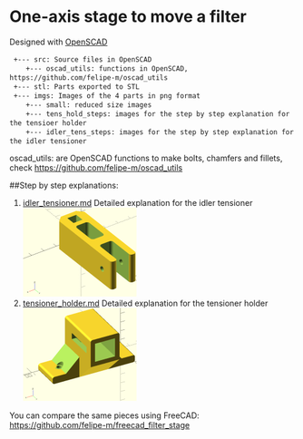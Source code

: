 # One-axis stage to move a filter

Designed with [OpenSCAD](http://www.openscad.org)


```
 +--- src: Source files in OpenSCAD
    +--- oscad_utils: functions in OpenSCAD, https://github.com/felipe-m/oscad_utils
 +--- stl: Parts exported to STL
 +--- imgs: Images of the 4 parts in png format
    +--- small: reduced size images
    +--- tens_hold_steps: images for the step by step explanation for the tensioer holder
    +--- idler_tens_steps: images for the step by step explanation for the idler tensioner
```

 oscad_utils: are OpenSCAD functions to make bolts, chamfers and fillets, check https://github.com/felipe-m/oscad_utils

##Step by step explanations:
1. [idler_tensioner.md](./idler_tensioner.md) Detailed explanation for the idler tensioner
![Idler Tensioner](imgs/small/idler_tensioner.png )
1. [tensioner_holder.md](./tensioner_holder.md) Detailed explanation for the tensioner holder
![Tensioner Holder](imgs/small/tens_holder.png )


You can compare the same pieces using FreeCAD: https://github.com/felipe-m/freecad_filter_stage


